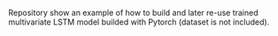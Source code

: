 Repository show an example of how to build and later re-use trained multivariate LSTM model builded with Pytorch (dataset is not included).